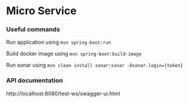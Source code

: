 # Micro Service


### Useful commands
Run application using `mvn spring-boot:run`

Build docker image using `mvn spring-boot:build-image`

Run sonar using `mvn clean install sonar:sonar -Dsonar.login={token}`

### API documentation
http://localhost:8080/test-ws/swagger-ui.html